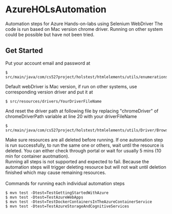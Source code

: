 # AzureHOLsAutomation
Automation steps for Azure Hands-on-labs using Selenium WebDriver
The code is run based on Mac version chrome driver. Running on other system could be possible but have not been tried.

## Get Started
Put your account email and password at  
```
$ src/main/java/com/cs527project/holstest/htmlelements/utils/enumerations/AccountInfo.java
```
Default webDriver is Mac version, if run on other systems, use corresponding version driver and put it at
```
$ src/resources/drivers/YourDriverFileName
```
And reset the driver path at following file by replacing "chromeDriver" of chromeDriverPath variable at line 20 with your driverFileName
```
$ src/main/java/com/cs527project/holstest/htmlelements/utils/Driver/BrowserDriver.java
```
Make sure resources are all deleted before running. If one automation step is run successfully, to run the same one or others, wait until the resource is deleted. You can either check through portal or wait for usually 5 mins (10 min for container auotmation). 
<br />
Running all steps is not supported and expected to fail. Because the automation steps will trigger deleting resource but will not wait until deletion finished which may cause remaining resources.
<br />
<br />
Commands for running each individual automation steps 
```
$ mvn test -Dtest=TestGettingStartedWithAzure
$ mvn test -Dtest=TestAzureWebApps
$ mvn test -Dtest=TestDockerContainersInTheAzureContainerService
$ mvn test -Dtest=TestAzureStorageAndCognitiveServices
```

